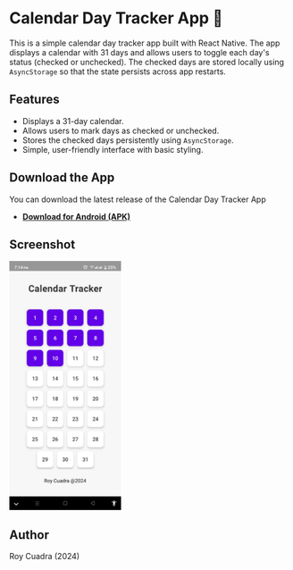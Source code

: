 # Calendar Day Tracker App 📅

This is a simple calendar day tracker app built with React Native. The app displays a calendar with 31 days and allows users to toggle each day's status (checked or unchecked). The checked days are stored locally using `AsyncStorage` so that the state persists across app restarts.

## Features

- Displays a 31-day calendar.
- Allows users to mark days as checked or unchecked.
- Stores the checked days persistently using `AsyncStorage`.
- Simple, user-friendly interface with basic styling.
## Download the App

You can download the latest release of the Calendar Day Tracker App 

- **[Download for Android (APK)](https://github.com/roycuadra/Day-Tracker-App/releases/tag/v1.0)**  
  
## Screenshot

<img src="sample.jfif" width="200" height="auto" />



## Author

Roy Cuadra (2024)
